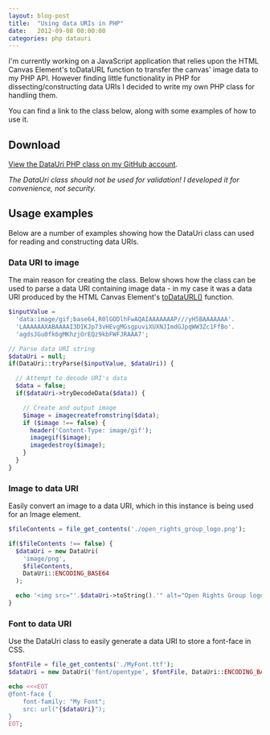 ```yaml
---
layout: blog-post
title:  "Using data URIs in PHP"
date:   2012-09-08 00:00:00
categories: php datauri
---
```


I'm currently working on a JavaScript application that relies upon the HTML Canvas Element's toDataURL function to transfer the canvas' image data to my PHP API. However finding little functionality in PHP for dissecting/constructing data URIs I decided to write my own PHP class for handling them.

You can find a link to the class below, along with some examples of how to use it.

## Download

[View the DataUri PHP class on my GitHub account](https://gist.github.com/SketchingDev/9f8dfbe0c6dd50de057dfdf063819a6d).

*The DataUri class should not be used for validation! I developed it for convenience, not security.*

## Usage examples

Below are a number of examples showing how the DataUri class can used for reading and constructing data URIs.

### Data URI to image

The main reason for creating the class. Below shows how the class can be used to parse a data URI containing image data - in my case it was a data URI produced by the HTML Canvas Element's [toDataURL()](https://developer.mozilla.org/en-US/docs/Web/API/HTMLCanvasElement/toDataURL) function.

```php
$inputValue =
  'data:image/gif;base64,R0lGODlhFwAQAIAAAAAAAP///yH5BAAAAAAA'.
  'LAAAAAAXABAAAAI3DIKJp73vHEvgMGsgpuviXUXNJImdGJpqWW3Zc1FfBo'.
  'agdsJGu0fk6gMKhzjOrEQz9kbFWFJRAAA7';

// Parse data URI string
$dataUri = null;
if(DataUri::tryParse($inputValue, $dataUri)) {

  // Attempt to decode URI's data
  $data = false;
  if($dataUri->tryDecodeData($data)) {

    // Create and output image
    $image = imagecreatefromstring($data);
    if ($image !== false) {
      header('Content-Type: image/gif');
      imagegif($image);
      imagedestroy($image);
    }
  }
}
```

### Image to data URI

Easily convert an image to a data URI, which in this instance is being used for an Image element.

```php
$fileContents = file_get_contents('./open_rights_group_logo.png');

if($fileContents !== false) {
  $dataUri = new DataUri(
    'image/png',
    $fileContents,
    DataUri::ENCODING_BASE64
  );

  echo '<img src="'.$dataUri->toString().'" alt="Open Rights Group logo" />';
}
```

### Font to data URI

Use the DataUri class to easily generate a data URI to store a font-face in CSS.

```php
$fontFile = file_get_contents('./MyFont.ttf');
$dataUri = new DataUri('font/opentype', $fontFile, DataUri::ENCODING_BASE64);

echo <<<EOT
@font-face {
    font-family: "My Font";
    src: url("{$dataUri}");
}
EOT;
```
